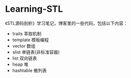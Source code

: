 # Learning-STL
《STL源码剖析》学习笔记，博客里的一些代码，包括以下内容：
+ traits 萃取机制
+ template 模板编程
+ vector 数组
+ slist 单链表(非标准容器)
+ list 双向链表
+ heap 堆
+ hashtable 散列表
